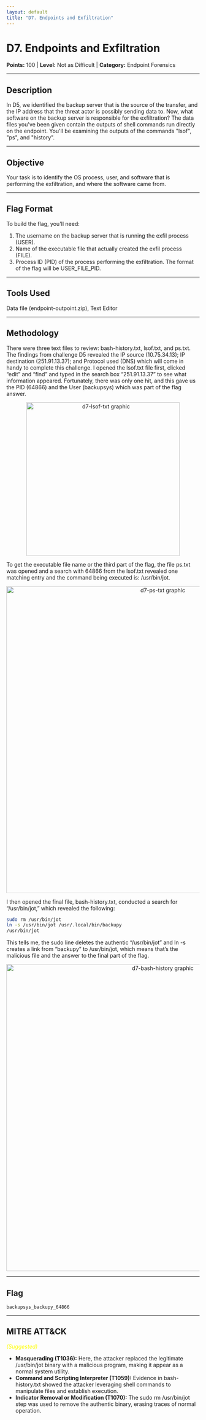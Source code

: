 ```yaml
---
layout: default
title: "D7. Endpoints and Exfiltration"
---
```


# D7. Endpoints and Exfiltration

**Points:** 100  | **Level:** Not as Difficult | **Category:** Endpoint Forensics 

---

## Description
In D5, we identified the backup server that is the source of the transfer, and the IP address that the threat actor is possibly sending data to. Now, what software on the backup server is responsible for the exfiltration? The data files you've been given contain the outputs of shell commands run directly on the endpoint. You'll be examining the outputs of the commands "lsof", "ps", and "history".

---

## Objective
Your task is to identify the OS process, user, and software that is performing the exfiltration, and where the software came from.

---

## Flag Format
To build the flag, you'll need: 
1. The username on the backup server that is running the exfil process (USER).
2. Name of the executable file that actually created the exfil process (FILE).
3. Process ID (PID) of the process performing the exfiltration. The format of the flag will be USER_FILE_PID.

---

## Tools Used
Data file (endpoint-outpoint.zip), Text Editor

---

## Methodology
There were three text files to review: bash-history.txt, lsof.txt, and ps.txt. The findings from challenge D5 revealed the IP source (10.75.34.13); IP destination (251.91.13.37); and Protocol used (DNS) which will come in handy to complete this challenge. I opened the lsof.txt file first, clicked “edit” and “find” and typed in the search box “251.91.13.37” to see what information appeared. Fortunately, there was only one hit, and this gave us the PID (64866) and the User (backupsys) which was part of the flag answer.

<p align="center">
  <img src="/2025_wicys_target_ctf/assets/images/d7-lsof-txt.png" alt="d7-lsof-txt graphic" width="400">
</p>

To get the executable file name or the third part of the flag, the file ps.txt was opened and a search with 64866 from the lsof.txt revealed one matching entry and the command being executed is: /usr/bin/jot.

<p align="center">
  <img src="/2025_wicys_target_ctf/assets/images/d7-ps-txt.png" alt="d7-ps-txt graphic" width="800">
</p>

I then opened the final file, bash-history.txt, conducted a search for “/usr/bin/jot,” which revealed the following:  

```bash
sudo rm /usr/bin/jot
ln -s /usr/bin/jot /usr/.local/bin/backupy
/usr/bin/jot
```

This tells me, the sudo line deletes the authentic “/usr/bin/jot” and ln -s creates a link from “backupy” to /usr/bin/jot, which means that’s the malicious file and the answer to the final part of the flag.

<p align="center">
  <img src="/2025_wicys_target_ctf/assets/images/d7-bash-history.png" alt="d7-bash-history graphic" width="800">
</p>

---

## Flag
`backupsys_backupy_64866`  

---

## MITRE ATT&CK
<span style="color:yellow; font-style:italic;">(Suggested)</span>
-	**Masquerading (T1036):** Here, the attacker replaced the legitimate /usr/bin/jot binary with a malicious program, making it appear as a normal system utility.
-	**Command and Scripting Interpreter (T1059):** Evidence in bash-history.txt showed the attacker leveraging shell commands to manipulate files and establish execution.
-	**Indicator Removal or Modification (T1070):** The sudo rm /usr/bin/jot step was used to remove the authentic binary, erasing traces of normal operation.
